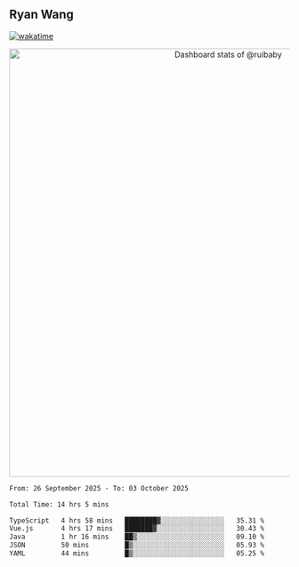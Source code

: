 ## Ryan Wang

[![wakatime](https://wakatime.com/badge/user/6f4ce45f-b03c-4eb3-b701-4b95e0885d94.svg)](https://wakatime.com/@6f4ce45f-b03c-4eb3-b701-4b95e0885d94)

<!-- Copy-paste in your Readme.md file -->

<a href="https://next.ossinsight.io/widgets/official/compose-user-dashboard-stats?user_id=21301288" target="_blank" style="display: block" align="center">
  <picture>
    <source media="(prefers-color-scheme: dark)" srcset="https://next.ossinsight.io/widgets/official/compose-user-dashboard-stats/thumbnail.png?user_id=21301288&image_size=auto&color_scheme=dark" width="771" height="auto">
    <img alt="Dashboard stats of @ruibaby" src="https://next.ossinsight.io/widgets/official/compose-user-dashboard-stats/thumbnail.png?user_id=21301288&image_size=auto&color_scheme=light" width="771" height="auto">
  </picture>
</a>

<!-- Made with [OSS Insight](https://ossinsight.io/) -->


<!--START_SECTION:waka-->

```txt
From: 26 September 2025 - To: 03 October 2025

Total Time: 14 hrs 5 mins

TypeScript   4 hrs 58 mins   ████████▓░░░░░░░░░░░░░░░░   35.31 %
Vue.js       4 hrs 17 mins   ███████▓░░░░░░░░░░░░░░░░░   30.43 %
Java         1 hr 16 mins    ██▒░░░░░░░░░░░░░░░░░░░░░░   09.10 %
JSON         50 mins         █▒░░░░░░░░░░░░░░░░░░░░░░░   05.93 %
YAML         44 mins         █▒░░░░░░░░░░░░░░░░░░░░░░░   05.25 %
```

<!--END_SECTION:waka-->
